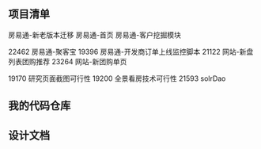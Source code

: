 
## 项目清单

房易通-新老版本迁移
房易通-首页
房易通-客户挖掘模块

22462 房易通-聚客宝
19396 房易通-开发商订单上线监控脚本
21122 网站-新盘列表团购推荐
23264 网站-新团购单页

19170 研究页面截图可行性
19200 全景看房技术可行性
21593 solrDao


## 我的代码仓库



## 设计文档
